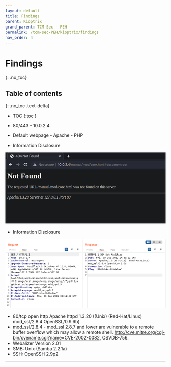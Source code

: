 ```yaml
---
layout: default
title: Findings
parent: Kioptrix
grand_parent: TCM-Sec - PEH
permalink: /tcm-sec-PEH/kioptrix/findings
nav_order: 4
---
```


# Findings <!-- markdownlint-disable-line MD025 MD022 -->
{: .no_toc}

## Table of contents <!-- markdownlint-disable-line MD022 -->
{: .no_toc .text-delta}

- TOC
{:toc }

- 80/443 - 10.0.2.4
- Default webpage - Apache - PHP
- Information Disclosure

![404 page](../../assets/TCM-Sec/Kioptrix/404.png)

- Information Disclosure

![Server header disclose version information](../../assets/TCM-Sec/Kioptrix/InfoDisc%20-%20header.png)

- 80/tcp    open  http        Apache httpd 1.3.20 ((Unix)  (Red-Hat/Linux) mod_ssl/2.8.4 OpenSSL/0.9.6b)
- mod_ssl/2.8.4 - mod_ssl 2.8.7 and lower are vulnerable to a remote buffer overflow which may allow a remote shell. http://cve.mitre.org/cgi-bin/cvename.cgi?name=CVE-2002-0082, OSVDB-756.
- Webalizer Version 2.01
- SMB: Unix (Samba 2.2.1a)
- SSH: OpenSSH 2.9p2

---
